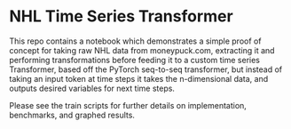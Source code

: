 # NHL Time Series Transformer

This repo contains a notebook which demonstrates a simple proof of concept for taking
raw NHL data from moneypuck.com, extracting it and performing transformations before
feeding it to a custom time series Transformer, based off the PyTorch seq-to-seq transformer,
but instead of taking an input token at time steps it takes the n-dimensional data, and outputs
desired variables for next time steps.

Please see the train scripts for further details on implementation, benchmarks, and graphed results.
